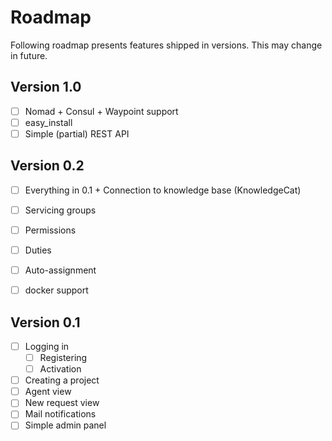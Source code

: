 # Roadmap
Following roadmap presents features shipped in versions. This may change in future.

## Version 1.0
- [ ] Nomad + Consul + Waypoint support
- [ ] easy_install
- [ ] Simple (partial) REST API

## Version 0.2
- [ ] Everything in 0.1 + Connection to knowledge base (KnowledgeCat)
- [ ] Servicing groups
- [ ] Permissions  
- [ ] Duties
- [ ] Auto-assignment
- [ ] docker support


## Version 0.1
- [ ] Logging in
  - [ ] Registering
  - [ ] Activation
- [ ] Creating a project
- [ ] Agent view
- [ ] New request view
- [ ] Mail notifications
- [ ] Simple admin panel
